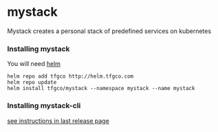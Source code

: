 mystack
=======

Mystack creates a personal stack of predefined services on kubernetes

### Installing mystack
You will need [helm](https://github.com/kubernetes/helm)
```
helm repo add tfgco http://helm.tfgco.com
helm repo update
helm install tfgco/mystack --namespace mystack --name mystack
```

### Installing mystack-cli
[see instructions in last release page](https://github.com/topfreegames/mystack-cli/releases)
